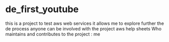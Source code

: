 # de_first_youtube
this is a project to test aws web services
it allows me to explore further the de process
anyone can be involved with the project
aws help sheets
Who maintains and contributes to the project : me
